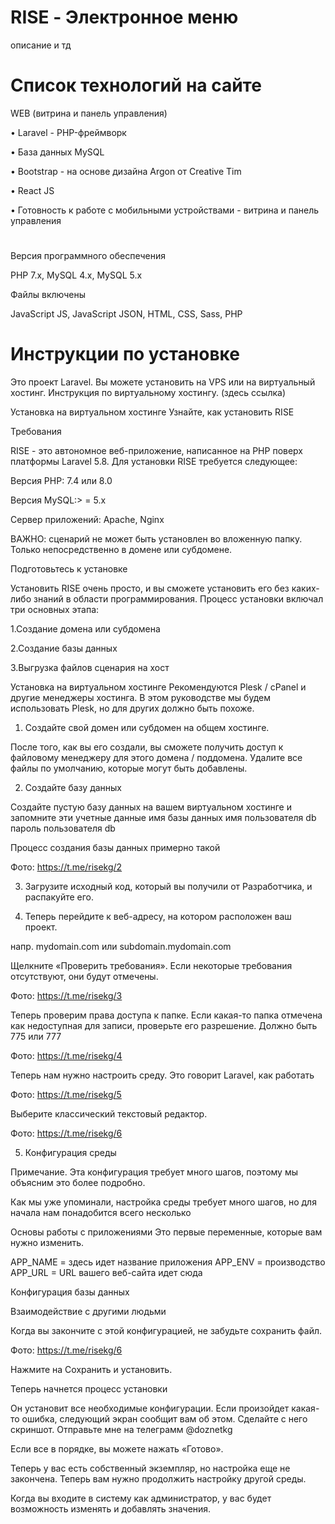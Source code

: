 # RISE - Электронное меню
описание и тд

# Список технологий на сайте

WEB (витрина и панель управления)

• Laravel - PHP-фреймворк

• База данных MySQL

• Bootstrap - на основе дизайна Argon от Creative Tim

• React JS

• Готовность к работе с мобильными устройствами - витрина и панель управления

# 

Версия программного обеспечения

PHP 7.x, MySQL 4.x,
MySQL 5.x

Файлы включены

JavaScript JS, JavaScript JSON, HTML, CSS, Sass, PHP

# Инструкции по установке

Это проект Laravel. Вы можете установить на VPS или на виртуальный хостинг. Инструкция по виртуальному хостингу.  (здесь ссылка)

Установка на виртуальном хостинге
Узнайте, как установить RISE

Требования

RISE - это автономное веб-приложение, написанное на PHP поверх платформы Laravel 5.8. Для установки RISE требуется следующее:

Версия PHP: 7.4 или 8.0

Версия MySQL:> = 5.x

Сервер приложений: Apache, Nginx

ВАЖНО: сценарий не может быть установлен во вложенную папку. Только непосредственно в домене или субдомене.

Подготовьтесь к установке

Установить RISE очень просто, и вы сможете установить его без каких-либо знаний в области программирования. Процесс установки включал три основных этапа:

1.Создание домена или субдомена

2.Создание базы данных

3.Выгрузка файлов сценария на хост

Установка на виртуальном хостинге
Рекомендуются Plesk / cPanel и другие менеджеры хостинга. В этом руководстве мы будем использовать Plesk, но для других должно быть похоже.

1. Создайте свой домен или субдомен на общем хостинге.

После того, как вы его создали, вы сможете получить доступ к файловому менеджеру для этого домена / поддомена.
Удалите все файлы по умолчанию, которые могут быть добавлены.

2. Создайте базу данных

Создайте пустую базу данных на вашем виртуальном хостинге и запомните эти учетные данные
имя базы данных
имя пользователя db
пароль пользователя db

Процесс создания базы данных примерно такой

Фото: https://t.me/risekg/2

3. Загрузите исходный код, который вы получили от Разработчика, и распакуйте его.

4. Теперь перейдите к веб-адресу, на котором расположен ваш проект.

напр. mydomain.com или subdomain.mydomain.com

Щелкните «Проверить требования». Если некоторые требования отсутствуют, они будут отмечены.

Фото: https://t.me/risekg/3

Теперь проверим права доступа к папке. Если какая-то папка отмечена как недоступная для записи, проверьте его разрешение. Должно быть 775 или 777

Фото: https://t.me/risekg/4

Теперь нам нужно настроить среду. Это говорит Laravel, как работать

Фото: https://t.me/risekg/5

Выберите классический текстовый редактор.

Фото: https://t.me/risekg/6


5. Конфигурация среды

Примечание. Эта конфигурация требует много шагов, поэтому мы объясним это более подробно.

Как мы уже упоминали, настройка среды требует много шагов, но для начала нам понадобится всего несколько

Основы работы с приложениями Это первые переменные, которые вам нужно изменить.

APP_NAME = здесь идет название приложения
APP_ENV = производство
APP_URL = URL вашего веб-сайта идет сюда


Конфигурация базы данных

Взаимодействие с другими людьми

Когда вы закончите с этой конфигурацией, не забудьте сохранить файл.

Фото: https://t.me/risekg/6

Нажмите на Сохранить и установить.

Теперь начнется процесс установки

Он установит все необходимые конфигурации. Если произойдет какая-то ошибка, следующий экран сообщит вам об этом. Сделайте с него скриншот. Отправьте мне на телеграмм @doznetkg

Если все в порядке, вы можете нажать «Готово».

Теперь у вас есть собственный экземпляр, но настройка еще не закончена. Теперь вам нужно продолжить настройку другой среды.

Когда вы входите в систему как администратор, у вас будет возможность изменять и добавлять значения.

